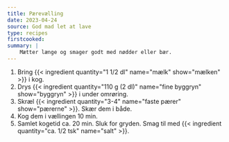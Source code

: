 ```yaml
---
title: Pærevælling
date: 2023-04-24
source: God mad let at lave
type: recipes
firstcooked:
summary: |
    Mætter længe og smager godt med nødder eller bær.
---
```


1. Bring {{< ingredient quantity="1 1/2 dl" name="mælk" show="mælken" >}}
   i kog.
2. Drys {{< ingredient quantity="110 g (2 dl)" name="fine byggryn" show="byggryn" >}}
   i under omrøring.
3. Skræl {{< ingredient quantity="3-4" name="faste pærer" show="pærerne" >}}.
   Skær dem i både.
4. Kog dem i vællingen 10 min.
5. Samlet kogetid ca. 20 min. Sluk for gryden. 
   Smag til med {{< ingredient quantity="ca. 1/2 tsk" name="salt" >}}.
